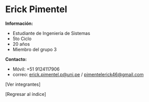 

# Erick Pimentel

**Información:**

  * Estudiante de Ingeniería de Sistemas
  * 5to Ciclo
  * 20 años
  * Miembro del grupo 3


**Contacto:**
  * Móvil: +51 9124117906
  * correo: erick.pimentel.p@uni.pe / pimentelerick46@gmail.com



[Ver integrantes]

[Regresar al índice]
